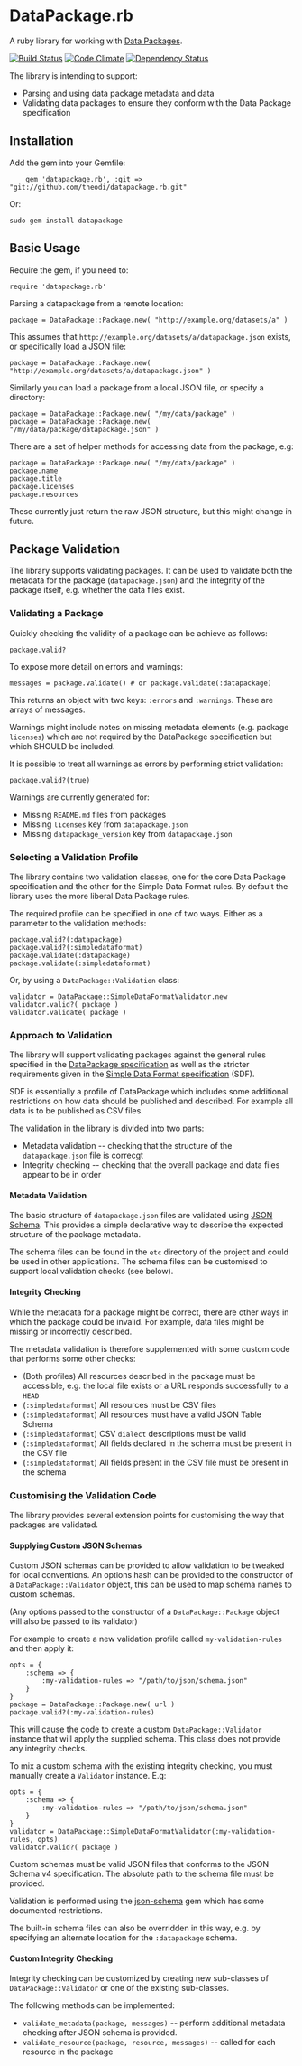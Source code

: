 # DataPackage.rb

A ruby library for working with [Data Packages](http://dataprotocols.org/data-packages/).

[![Build Status](http://jenkins.theodi.org/job/datapackage.rb-master/badge/icon)](http://jenkins.theodi.org/job/datapackage.rb-master/)
[![Code Climate](https://codeclimate.com/github/theodi/datapackage.rb.png)](https://codeclimate.com/github/theodi/datapackage.rb)
[![Dependency Status](https://gemnasium.com/theodi/datapackage.rb.png)](https://gemnasium.com/theodi/datapackage.rb)

The library is intending to support:

* Parsing and using data package metadata and data
* Validating data packages to ensure they conform with the Data Package specification

## Installation

Add the gem into your Gemfile:

        gem 'datapackage.rb', :git => "git://github.com/theodi/datapackage.rb.git"

Or:

	sudo gem install datapackage

## Basic Usage

Require the gem, if you need to:

    require 'datapackage.rb'

Parsing a datapackage from a remote location:

    package = DataPackage::Package.new( "http://example.org/datasets/a" )
    
This assumes that `http://example.org/datasets/a/datapackage.json` exists, or specifically load a JSON file:

    package = DataPackage::Package.new( "http://example.org/datasets/a/datapackage.json" )
    
Similarly you can load a package from a local JSON file, or specify a directory:

    package = DataPackage::Package.new( "/my/data/package" )
    package = DataPackage::Package.new( "/my/data/package/datapackage.json" )
    
There are a set of helper methods for accessing data from the package, e.g:

    package = DataPackage::Package.new( "/my/data/package" )
    package.name
    package.title
    package.licenses
    package.resources
    
These currently just return the raw JSON structure, but this might change in future.

## Package Validation

The library supports validating packages. It can be used to validate both the metadata for the package (`datapackage.json`) 
and the integrity of the package itself, e.g. whether the data files exist.

### Validating a Package

Quickly checking the validity of a package can be achieve as follows:

    package.valid?
    
To expose more detail on errors and warnings:

    messages = package.validate() # or package.validate(:datapackage)

This returns an object with two keys: `:errors` and `:warnings`. These are arrays of messages.

Warnings might include notes on missing metadata elements (e.g. package `licenses`) which are not required by the DataPackage specification 
but which SHOULD be included.

It is possible to treat all warnings as errors by performing strict validation:

    package.valid?(true)

Warnings are currently generated for:

* Missing `README.md` files from packages
* Missing `licenses` key from `datapackage.json`
* Missing `datapackage_version` key from `datapackage.json`

### Selecting a Validation Profile

The library contains two validation classes, one for the core Data Package specification and the other for the Simple Data Format 
rules. By default the library uses the more liberal Data Package rules.

The required profile can be specified in one of two ways. Either as a parameter to the validation methods:

    package.valid?(:datapackage)
    package.valid?(:simpledataformat)
    package.validate(:datapackage)
    package.validate(:simpledataformat)

Or, by using a `DataPackage::Validation` class:

    validator = DataPackage::SimpleDataFormatValidator.new
    validator.valid?( package )
    validator.validate( package )

### Approach to Validation

The library will support validating packages against the general rules specified in the 
[DataPackage specification](http://dataprotocols.org/data-packages/) as well as the stricter requirements given in the 
[Simple Data Format specification](http://dataprotocols.org/simple-data-format/) (SDF). 
 
SDF is essentially a profile of DataPackage which includes some additional restrictions on 
how data should be published and described. For example all data is to be published as CSV files.

The validation in the library is divided into two parts:

* Metadata validation -- checking that the structure of the `datapackage.json` file is correcgt
* Integrity checking -- checking that the overall package and data files appear to be in order

#### Metadata Validation

The basic structure of `datapackage.json` files are validated using [JSON Schema](http://json-schema.org/). This provides a simple 
declarative way to describe the expected structure of the package metadata. 

The schema files can be found in the `etc` directory of the project and could be used in other applications. The schema files can 
be customised to support local validation checks (see below).

#### Integrity Checking

While the metadata for a package might be correct, there are other ways in which the package could be invalid. For example, 
data files might be missing or incorrectly described.

The metadata validation is therefore supplemented with some custom code that performs some other checks:

* (Both profiles) All resources described in the package must be accessible, e.g. the local file exists or a URL responds successfully to a `HEAD`
* (`:simpledataformat`) All resources must be CSV files
* (`:simpledataformat`) All resources must have a valid JSON Table Schema
* (`:simpledataformat`) CSV `dialect` descriptions must be valid
* (`:simpledataformat`) All fields declared in the schema must be present in the CSV file
* (`:simpledataformat`) All fields present in the CSV file must be present in the schema

### Customising the Validation Code

The library provides several extension points for customising the way that packages are validated.

#### Supplying Custom JSON Schemas

Custom JSON schemas can be provided to allow validation to be tweaked for local conventions. An options hash can be 
provided to the constructor of a `DataPackage::Validator` object, this can be used to map schema names to custom 
schemas.

(Any options passed to the constructor of a `DataPackage::Package` object will also be passed to its validator)
  
For example to create a new validation profile called `my-validation-rules` and then apply it:

    opts = {
        :schema => {
            :my-validation-rules => "/path/to/json/schema.json"
        }
    }
    package = DataPackage::Package.new( url )
    package.valid?(:my-validation-rules)

This will cause the code to create a custom `DataPackage::Validator` instance that will apply the supplied schema. This class 
does not provide any integrity checks.

To mix a custom schema with the existing integrity checking, you must manually create a `Validator` instance. E.g:

    opts = {
        :schema => {
            :my-validation-rules => "/path/to/json/schema.json"
        }
    }
    validator = DataPackage::SimpleDataFormatValidator(:my-validation-rules, opts)
    validator.valid?( package )

Custom schemas must be valid JSON files that conforms to the JSON Schema v4 specification. The absolute path to the schema file must be 
provided.

Validation is performed using the [json-schema](https://github.com/hoxworth/json-schema) gem which has some documented restrictions.
     
The built-in schema files can also be overridden in this way, e.g. by specifying an alternate location for the `:datapackage` schema.

#### Custom Integrity Checking

Integrity checking can be customized by creating new sub-classes of `DataPackage::Validator` or one of the existing sub-classes. 

The following methods can be implemented:

* `validate_metadata(package, messages)` -- perform additional metadata checking after JSON schema is provided.
* `validate_resource(package, resource, messages)` -- called for each resource in the package

